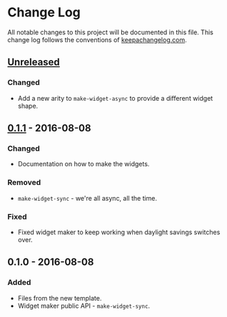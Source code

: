 # Change Log
All notable changes to this project will be documented in this file. This change log follows the conventions of [keepachangelog.com](http://keepachangelog.com/).

## [Unreleased]
### Changed
- Add a new arity to `make-widget-async` to provide a different widget shape.

## [0.1.1] - 2016-08-08
### Changed
- Documentation on how to make the widgets.

### Removed
- `make-widget-sync` - we're all async, all the time.

### Fixed
- Fixed widget maker to keep working when daylight savings switches over.

## 0.1.0 - 2016-08-08
### Added
- Files from the new template.
- Widget maker public API - `make-widget-sync`.

[Unreleased]: https://github.com/your-name/len1d_01/compare/0.1.1...HEAD
[0.1.1]: https://github.com/your-name/len1d_01/compare/0.1.0...0.1.1
